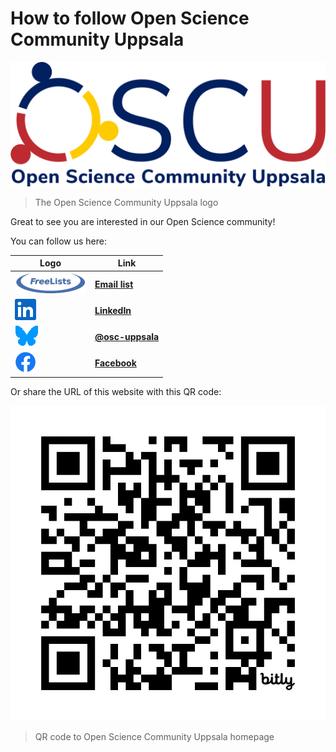 # How to follow Open Science Community Uppsala

![The Open Science Community Uppsala logo](../logo/oscu_logo.png)

> The Open Science Community Uppsala logo

Great to see you are interested in our Open Science community!

You can follow us here:

Logo                                                |Link
----------------------------------------------------|---------------------------------------------------------
![FreeLists logo](pics/freelists_logo_114_x_34.png) | **[Email list](https://www.freelists.org/list/oscu)**
![LinkedIn logo](pics/In-Blue-34.png)               | **[LinkedIn](https://www.linkedin.com/groups/9261540/)**
![Bluesky logo](bluesky_logo_38_x_34.png)           | **[@osc-uppsala](https://bsky.app/profile/osc-uppsala.bsky.social)**
![Facebook logo](pics/facebook_logo_34_x_34.png)    | **[Facebook](https://www.facebook.com/profile.php?id=100090996055053)**

Or share the URL of this website with this QR code:

![Open Science Community Uppsala homepage link](bit.ly_osc_uppsala.png)

> QR code to Open Science Community Uppsala homepage
